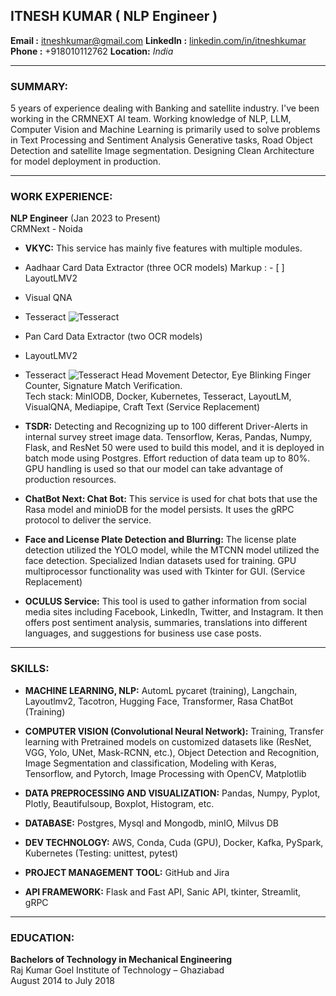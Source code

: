 ## ITNESH KUMAR ( NLP Engineer )
**Email :** itneshkumar@gmail.com
**LinkedIn :** [linkedin.com/in/itneshkumar](https://www.linkedin.com/in/itneshkumar)
**Phone :** +918010112762
**Location:** <em>India</em>

---

### SUMMARY:
5 years of experience dealing with Banking and satellite industry. I've been working in the CRMNEXT AI team. Working knowledge of NLP, LLM, Computer Vision and Machine Learning is primarily used to solve problems in Text Processing and Sentiment Analysis Generative tasks, Road Object Detection and satellite Image segmentation. Designing Clean Architecture for model deployment in production.

---

### WORK EXPERIENCE:

**NLP Engineer** (Jan 2023 to Present)  
CRMNext - Noida

- **VKYC:** This service has mainly five features with multiple modules.
- Aadhaar Card Data Extractor (three OCR models)
 Markup : - [ ] LayoutLMV2
-  Visual QNA
-  Tesseract
  ![Tesseract](https://cdn-images-1.medium.com/max/600/0*M9SOogdePzS6yuU4.png)

- Pan Card Data Extractor (two OCR models)
- LayoutLMV2
- Tesseract
  ![Tesseract](https://cdn-images-1.medium.com/max/600/0*M9SOogdePzS6yuU4.png)
 Head Movement Detector, Eye Blinking Finger Counter, Signature Match Verification.  
Tech stack: MinIODB, Docker, Kubernetes, Tesseract, LayoutLM, VisualQNA, Mediapipe, Craft Text (Service Replacement)

- **TSDR:** Detecting and Recognizing up to 100 different Driver-Alerts in internal survey street image data. Tensorflow, Keras, Pandas, Numpy, Flask, and ResNet 50 were used to build this model, and it is deployed in batch mode using Postgres. Effort reduction of data team up to 80%. GPU handling is used so that our model can take advantage of production resources.

- **ChatBot Next: Chat Bot:** This service is used for chat bots that use the Rasa model and minioDB for the model persists. It uses the gRPC protocol to deliver the service.

- **Face and License Plate Detection and Blurring:** The license plate detection utilized the YOLO model, while the MTCNN model utilized the face detection. Specialized Indian datasets used for training. GPU multiprocessor functionality was used with Tkinter for GUI. (Service Replacement)

- **OCULUS Service:** This tool is used to gather information from social media sites including Facebook, LinkedIn, Twitter, and Instagram. It then offers post sentiment analysis, summaries, translations into different languages, and suggestions for business use case posts.

---

### SKILLS:

- **MACHINE LEARNING, NLP:** AutomL pycaret (training), Langchain, Layoutlmv2, Tacotron, Hugging Face, Transformer, Rasa ChatBot (Training)

- **COMPUTER VISION (Convolutional Neural Network):** Training, Transfer learning with Pretrained models on customized datasets like (ResNet, VGG, Yolo, UNet, Mask-RCNN, etc.), Object Detection and Recognition, Image Segmentation and classification, Modeling with Keras, Tensorflow, and Pytorch, Image Processing with OpenCV, Matplotlib

- **DATA PREPROCESSING AND VISUALIZATION:** Pandas, Numpy, Pyplot, Plotly, Beautifulsoup, Boxplot, Histogram, etc.

- **DATABASE:** Postgres, Mysql and Mongodb, minIO, Milvus DB

- **DEV TECHNOLOGY:** AWS, Conda, Cuda (GPU), Docker, Kafka, PySpark, Kubernetes (Testing: unittest, pytest)

- **PROJECT MANAGEMENT TOOL:** GitHub and Jira

- **API FRAMEWORK:** Flask and Fast API, Sanic API, tkinter, Streamlit, gRPC

---

### EDUCATION:

**Bachelors of Technology in Mechanical Engineering**  
Raj Kumar Goel Institute of Technology – Ghaziabad  
August 2014 to July 2018
